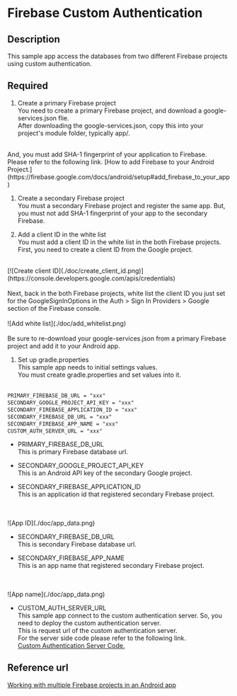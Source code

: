 # Firebase Custom Authentication

## Description  
This sample app access the databases from two different Firebase projects using custom authentication.

## Required

1. Create a primary Firebase project  
You need to create a primary Firebase project, and download a google-services.json flie.  
After downloading the google-services.json, copy this into your project's module folder, typically app/.  
<br>
And, you must add SHA-1 fingerprint of your application to Firebase.  
<br>
Please refer to the following link.  
[How to add Firebase to your Android Project.](https://firebase.google.com/docs/android/setup#add_firebase_to_your_app)

1. Create a secondary Firebase project  
You must a secondary Firebase project and register the same app.
But, you must not add SHA-1 fingerprint of your app to the secondary Firebase.

1. Add a client ID in the white list  
You must add a client ID in the white list in the both Firebase projects.
First, you need to create a client ID from the Google project.
<br>
[![Create client ID](./doc/create_client_id.png)](https://console.developers.google.com/apis/credentials)
<br>
<br>
Next, back in the both Firebase projects, white list the client ID you just set for the GoogleSignInOptions in the Auth > Sign In Providers > Google section of the Firebase console.
<br>
<br>
![Add white list](./doc/add_whitelist.png)
<br>
<br>
Be sure to re-download your google-services.json from a primary Firebase project and add it to your Android app.

1. Set up gradle.properties  
This sample app needs to initial settings values.  
You must create gradle.properties and set values into it.


```firebase-custom-authentication/gradle.properties

PRIMARY_FIREBASE_DB_URL = "xxx"
SECONDARY_GOOGLE_PROJECT_API_KEY = "xxx"
SECONDARY_FIREBASE_APPLICATION_ID = "xxx"
SECONDARY_FIREBASE_DB_URL = "xxx"
SECONDARY_FIREBASE_APP_NAME = "xxx"
CUSTOM_AUTH_SERVER_URL = "xxx"

```


+ PRIMARY_FIREBASE_DB_URL  
This is primary Firebase database url.

+ SECONDARY_GOOGLE_PROJECT_API_KEY  
This is an Android API key of the secondary Google project.

+ SECONDARY_FIREBASE_APPLICATION_ID  
This is an application id that registered secondary Firebase project.
<br>
<br>
![App ID](./doc/app_data.png)

+ SECONDARY_FIREBASE_DB_URL  
This is secondary Firebase database url.

+ SECONDARY_FIREBASE_APP_NAME  
This is an app name that registered secondary Firebase project.
<br>
<br>
![App name](./doc/app_data.png)

+ CUSTOM_AUTH_SERVER_URL  
This sample app connect to the custom authentication server. So, you need to deploy the custom authentication server.  
This is request url of the custom authentication server.  
For the server side code please refer to the following link.  
[Custom Authentication Server Code.](http://xxx)

## Reference url
[Working with multiple Firebase projects in an Android app](https://firebase.googleblog.com/2016/12/working-with-multiple-firebase-projects-in-an-android-app.html)